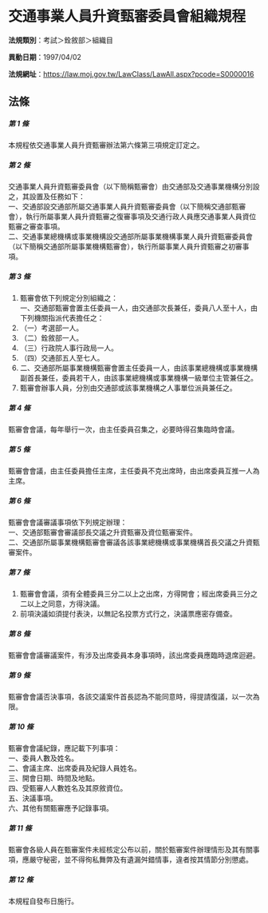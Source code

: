 # 交通事業人員升資甄審委員會組織規程

**法規類別**：考試＞銓敘部＞組織目       

**異動日期**：1997/04/02  

**法規網址**：https://law.moj.gov.tw/LawClass/LawAll.aspx?pcode=S0000016





## 法條
##### 第 1 條
本規程依交通事業人員升資甄審辦法第六條第三項規定訂定之。

##### 第 2 條
交通事業人員升資甄審委員會（以下簡稱甄審會）由交通部及交通事業機構分別設之，其設置及任務如下：  
一、交通部設交通部所屬交通事業人員升資甄審委員會（以下簡稱交通部甄審會），執行所屬事業人員升資甄審之復審事項及交通行政人員應交通事業人員資位甄審之審查事項。  
二、交通事業總機構或事業機構設交通部所屬事業機構事業人員升資甄審委員會（以下簡稱交通部所屬事業機構甄審會），執行所屬事業人員升資甄審之初審事項。

##### 第 3 條
1. 甄審會依下列規定分別組織之：  
一、交通部甄審會置主任委員一人，由交通部次長兼任，委員八人至十人，由下列機關指派代表擔任之：
1. （一）考選部一人。
1. （二）銓敘部一人。
1. （三）行政院人事行政局一人。
1. （四）交通部五人至七人。
1. 二、交通部所屬事業機構甄審會置主任委員一人，由該事業總機構或事業機構副首長兼任，委員若干人，由該事業總機構或事業機構一級單位主管兼任之。
1. 甄審會辦事人員，分別由交通部或該事業機構之人事單位派員兼任之。

##### 第 4 條
甄審會會議，每年舉行一次，由主任委員召集之，必要時得召集臨時會議。

##### 第 5 條
甄審會會議，由主任委員擔任主席，主任委員不克出席時，由出席委員互推一人為主席。

##### 第 6 條
甄審會會議審議事項依下列規定辦理：  
一、交通部甄審會審議部長交議之升資甄審及資位甄審案件。  
二、交通部所屬事業機構甄審會審議各該事業總機構或事業機構首長交議之升資甄審案件。

##### 第 7 條
1. 甄審會會議，須有全體委員三分二以上之出席，方得開會；經出席委員三分之二以上之同意，方得決議。
1. 前項決議如須提付表決，以無記名投票方式行之，決議票應密存備查。

##### 第 8 條
甄審會會議審議案件，有涉及出席委員本身事項時，該出席委員應臨時退席迴避。

##### 第 9 條
甄審會會議否決事項，各該交議案件首長認為不能同意時，得提請復議，以一次為限。

##### 第 10 條
甄審會會議紀錄，應記載下列事項：  
一、委員人數及姓名。  
二、會議主席、出席委員及紀錄人員姓名。  
三、開會日期、時間及地點。  
四、受甄審人人數姓名及其原敘資位。  
五、決議事項。  
六、其他有關甄審應予記錄事項。

##### 第 11 條
甄審會各級人員在甄審案件未經核定公布以前，關於甄審案件辦理情形及其有關事項，應嚴守秘密，並不得徇私舞弊及有遺漏舛錯情事，違者按其情節分別懲處。

##### 第 12 條
本規程自發布日施行。


